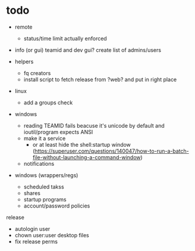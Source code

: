 # todo

- remote
    - status/time limit actually enforced

- info (or gui)
    teamid and dev gui?
    create list of admins/users

- helpers
    - fq creators
    - install script to fetch release from ?web? and put in right place

- linux
    - add a groups check

- windows
    - reading TEAMID fails beacuse it's unicode by default and ioutil/program expects ANSI
    - make it a service
        - or at least hide the shell:startup window (https://superuser.com/questions/140047/how-to-run-a-batch-file-without-launching-a-command-window)
    - notifications

- windows (wrappers/regs)
    - scheduled takss
    - shares
    - startup programs
    - account/password policies

 release
 - autologin user
 - chown user:user desktop files
 - fix release perms
